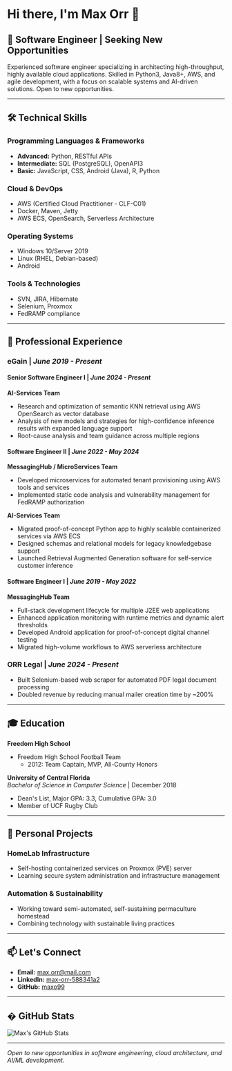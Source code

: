 # Hi there, I'm Max Orr 👋

## 🚀 Software Engineer | Seeking New Opportunities

Experienced software engineer specializing in architecting high-throughput, highly available cloud applications. Skilled in Python3, Java8+, AWS, and agile development, with a focus on scalable systems and AI-driven solutions. Open to new opportunities.

---

## 🛠️ Technical Skills

### **Programming Languages & Frameworks**
- **Advanced:** Python, RESTful APIs
- **Intermediate:** SQL (PostgreSQL), OpenAPI3
- **Basic:** JavaScript, CSS, Android (Java), R, Python

### **Cloud & DevOps**
- AWS (Certified Cloud Practitioner - CLF-C01)
- Docker, Maven, Jetty
- AWS ECS, OpenSearch, Serverless Architecture

### **Operating Systems**
- Windows 10/Server 2019
- Linux (RHEL, Debian-based)
- Android

### **Tools & Technologies**
- SVN, JIRA, Hibernate
- Selenium, Proxmox
- FedRAMP compliance

---

## 💼 Professional Experience

### **eGain** | *June 2019 - Present*

#### **Senior Software Engineer I** | *June 2024 - Present*
**AI-Services Team**
- Research and optimization of semantic KNN retrieval using AWS OpenSearch as vector database
- Analysis of new models and strategies for high-confidence inference results with expanded language support
- Root-cause analysis and team guidance across multiple regions

#### **Software Engineer II** | *June 2022 - May 2024*
**MessagingHub / MicroServices Team**
- Developed microservices for automated tenant provisioning using AWS tools and services
- Implemented static code analysis and vulnerability management for FedRAMP authorization

**AI-Services Team**
- Migrated proof-of-concept Python app to highly scalable containerized services via AWS ECS
- Designed schemas and relational models for legacy knowledgebase support
- Launched Retrieval Augmented Generation software for self-service customer inference

#### **Software Engineer I** | *June 2019 - May 2022*
**MessagingHub Team**
- Full-stack development lifecycle for multiple J2EE web applications
- Enhanced application monitoring with runtime metrics and dynamic alert thresholds
- Developed Android application for proof-of-concept digital channel testing
- Migrated high-volume workflows to AWS serverless architecture

### **ORR Legal** | *June 2024 - Present*
- Built Selenium-based web scraper for automated PDF legal document processing
- Doubled revenue by reducing manual mailer creation time by ~200%

---

## 🎓 Education

**Freedom High School**
- Freedom High School Football Team     
    - 2012: Team Captain, MVP, All-County Honors

**University of Central Florida**  
*Bachelor of Science in Computer Science* | December 2018  
- Dean's List, Major GPA: 3.3, Cumulative GPA: 3.0
- Member of UCF Rugby Club

---

## 🚀 Personal Projects

### **HomeLab Infrastructure**
- Self-hosting containerized services on Proxmox (PVE) server
- Learning secure system administration and infrastructure management

### **Automation & Sustainability**
- Working toward semi-automated, self-sustaining permaculture homestead
- Combining technology with sustainable living practices

---

## 📫 Let's Connect

- **Email:** [max.orr@mail.com](mailto:max.orr@mail.com)
- **LinkedIn:** [max-orr-588341a2](https://www.linkedin.com/in/max-orr-588341a2/)
- **GitHub:** [maxo99](https://github.com/maxo99/)

---

## � GitHub Stats

![Max's GitHub Stats](https://github-readme-stats.vercel.app/api?username=maxo99&show_icons=true&theme=dark)

---

*Open to new opportunities in software engineering, cloud architecture, and AI/ML development.*
